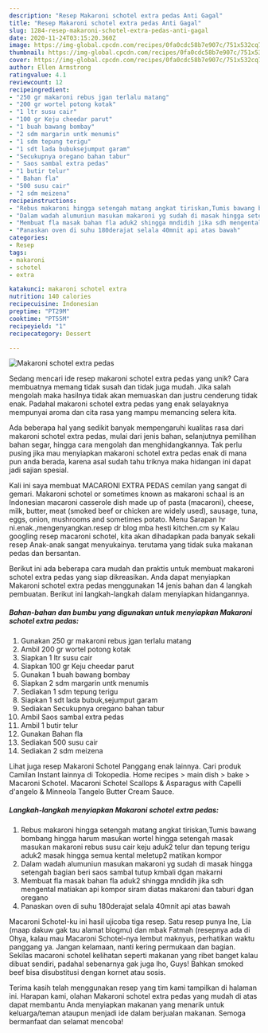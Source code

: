 ```yaml
---
description: "Resep Makaroni schotel extra pedas Anti Gagal"
title: "Resep Makaroni schotel extra pedas Anti Gagal"
slug: 1284-resep-makaroni-schotel-extra-pedas-anti-gagal
date: 2020-11-24T03:15:20.360Z
image: https://img-global.cpcdn.com/recipes/0fa0cdc58b7e907c/751x532cq70/makaroni-schotel-extra-pedas-foto-resep-utama.jpg
thumbnail: https://img-global.cpcdn.com/recipes/0fa0cdc58b7e907c/751x532cq70/makaroni-schotel-extra-pedas-foto-resep-utama.jpg
cover: https://img-global.cpcdn.com/recipes/0fa0cdc58b7e907c/751x532cq70/makaroni-schotel-extra-pedas-foto-resep-utama.jpg
author: Ellen Armstrong
ratingvalue: 4.1
reviewcount: 12
recipeingredient:
- "250 gr makaroni rebus jgan terlalu matang"
- "200 gr wortel potong kotak"
- "1 ltr susu cair"
- "100 gr Keju cheedar parut"
- "1 buah bawang bombay"
- "2 sdm margarin untk menumis"
- "1 sdm tepung terigu"
- "1 sdt lada bubuksejumput garam"
- "Secukupnya oregano bahan tabur"
- " Saos sambal extra pedas"
- "1 butir telur"
- " Bahan fla"
- "500 susu cair"
- "2 sdm meizena"
recipeinstructions:
- "Rebus makaroni hingga setengah matang angkat tiriskan,Tumis bawang bombang hingga harum masukan wortel hingga setengah masak masukan makaroni rebus susu cair keju aduk2 telur dan tepung terigu aduk2 masak hingga semua kental meletup2 matikan kompor"
- "Dalam wadah alumuniun masukan makaroni yg sudah di masak hingga setengah bagian beri saos sambal tutup kmbali dgan makarni"
- "Membuat fla masak bahan fla aduk2 shingga mndidih jika sdh mengental matiakan api kompor siram diatas makaroni dan taburi dgan oregano"
- "Panaskan oven di suhu 180derajat selala 40mnit api atas bawah"
categories:
- Resep
tags:
- makaroni
- schotel
- extra

katakunci: makaroni schotel extra 
nutrition: 140 calories
recipecuisine: Indonesian
preptime: "PT29M"
cooktime: "PT55M"
recipeyield: "1"
recipecategory: Dessert

---
```



![Makaroni schotel extra pedas](https://img-global.cpcdn.com/recipes/0fa0cdc58b7e907c/751x532cq70/makaroni-schotel-extra-pedas-foto-resep-utama.jpg)

Sedang mencari ide resep makaroni schotel extra pedas yang unik? Cara membuatnya memang tidak susah dan tidak juga mudah. Jika salah mengolah maka hasilnya tidak akan memuaskan dan justru cenderung tidak enak. Padahal makaroni schotel extra pedas yang enak selayaknya mempunyai aroma dan cita rasa yang mampu memancing selera kita.

Ada beberapa hal yang sedikit banyak mempengaruhi kualitas rasa dari makaroni schotel extra pedas, mulai dari jenis bahan, selanjutnya pemilihan bahan segar, hingga cara mengolah dan menghidangkannya. Tak perlu pusing jika mau menyiapkan makaroni schotel extra pedas enak di mana pun anda berada, karena asal sudah tahu triknya maka hidangan ini dapat jadi sajian spesial.

Kali ini saya membuat MACARONI EXTRA PEDAS cemilan yang sangat di gemari. Makaroni schotel or sometimes known as makaroni schaal is an Indonesian macaroni casserole dish made up of pasta (macaroni), cheese, milk, butter, meat (smoked beef or chicken are widely used), sausage, tuna, eggs, onion, mushrooms and sometimes potato. Menu Sarapan hr ni.enak.,mengenyangkan.resep dr blog mba hesti kitchen.cm sy Kalau googling resep macaroni schotel, kita akan dihadapkan pada banyak sekali resep Anak-anak sangat menyukainya. terutama yang tidak suka makanan pedas dan bersantan.


Berikut ini ada beberapa cara mudah dan praktis untuk membuat makaroni schotel extra pedas yang siap dikreasikan. Anda dapat menyiapkan Makaroni schotel extra pedas menggunakan 14 jenis bahan dan 4 langkah pembuatan. Berikut ini langkah-langkah dalam menyiapkan hidangannya.

<!--inarticleads1-->

##### Bahan-bahan dan bumbu yang digunakan untuk menyiapkan Makaroni schotel extra pedas:

1. Gunakan 250 gr makaroni rebus jgan terlalu matang
1. Ambil 200 gr wortel potong kotak
1. Siapkan 1 ltr susu cair
1. Siapkan 100 gr Keju cheedar parut
1. Gunakan 1 buah bawang bombay
1. Siapkan 2 sdm margarin untk menumis
1. Sediakan 1 sdm tepung terigu
1. Siapkan 1 sdt lada bubuk,sejumput garam
1. Sediakan Secukupnya oregano bahan tabur
1. Ambil  Saos sambal extra pedas
1. Ambil 1 butir telur
1. Gunakan  Bahan fla
1. Sediakan 500 susu cair
1. Sediakan 2 sdm meizena


Lihat juga resep Makaroni Schotel Panggang enak lainnya. Cari produk Camilan Instant lainnya di Tokopedia. Home recipes &gt; main dish &gt; bake &gt; Macaroni Schotel. Macaroni Schotel Scallops &amp; Asparagus with Capelli d&#39;angelo &amp; Minneola Tangelo Butter Cream Sauce. 

<!--inarticleads2-->

##### Langkah-langkah menyiapkan Makaroni schotel extra pedas:

1. Rebus makaroni hingga setengah matang angkat tiriskan,Tumis bawang bombang hingga harum masukan wortel hingga setengah masak masukan makaroni rebus susu cair keju aduk2 telur dan tepung terigu aduk2 masak hingga semua kental meletup2 matikan kompor
1. Dalam wadah alumuniun masukan makaroni yg sudah di masak hingga setengah bagian beri saos sambal tutup kmbali dgan makarni
1. Membuat fla masak bahan fla aduk2 shingga mndidih jika sdh mengental matiakan api kompor siram diatas makaroni dan taburi dgan oregano
1. Panaskan oven di suhu 180derajat selala 40mnit api atas bawah


Macaroni Schotel-ku ini hasil ujicoba tiga resep. Satu resep punya Ine, Lia (maap dakuw gak tau alamat blogmu) dan mbak Fatmah (resepnya ada di Ohya, kalau mau Macaroni Schotel-nya lembut maknyus, perhatikan waktu panggang ya. Jangan kelamaan, nanti kering permukaan dan bagian. Sekilas macaroni schotel kelihatan seperti makanan yang ribet banget kalau dibuat sendiri, padahal sebenarnya gak juga lho, Guys! Bahkan smoked beef bisa disubstitusi dengan kornet atau sosis. 

Terima kasih telah menggunakan resep yang tim kami tampilkan di halaman ini. Harapan kami, olahan Makaroni schotel extra pedas yang mudah di atas dapat membantu Anda menyiapkan makanan yang menarik untuk keluarga/teman ataupun menjadi ide dalam berjualan makanan. Semoga bermanfaat dan selamat mencoba!

